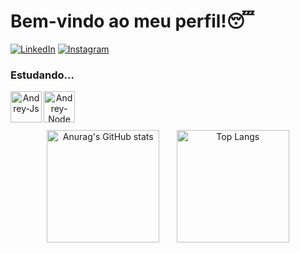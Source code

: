 # Bem-vindo ao meu perfil!😴
<!--Icones pra redes -->
[![LinkedIn](https://img.shields.io/badge/linkedin-%230077B5.svg?style=for-the-badge&logo=linkedin&logoColor=white)](https://www.linkedin.com/in/dreyuuzy-magalhães-431b34365/)
[![Instagram](https://img.shields.io/badge/Instagram-%23E4405F.svg?style=for-the-badge&logo=Instagram&logoColor=white)](https://www.instagram.com/thedreyzee_/)

### Estudando...

<p align="center">
  <!-- Badges das linguagens -->
  <img align="left" alt="Andrey-Js" height="50" width="50" src="https://cdn.jsdelivr.net/gh/devicons/devicon@latest/icons/javascript/javascript-original.svg">
  &nbsp;&nbsp;&nbsp;&nbsp;
  <img align="left" alt="Andrey-Node" height="50" width="50" src="https://cdn.jsdelivr.net/gh/devicons/devicon@latest/icons/nodejs/nodejs-plain-wordmark.svg">
</p>

<p>&nbsp;</p> <!-- cada linha dá um espaço vertical -->

<p align="center">
  <!-- Nota do perfil -->
  <img src="https://github-readme-stats.vercel.app/api?username=Dreyzyy&show_icons=true&theme=midnight-purple&card_width=500" alt="Anurag's GitHub stats" height="180">
  &nbsp;&nbsp;&nbsp;&nbsp;&nbsp;
  <!-- Linguagens mais usadas -->
  <img src="https://github-readme-stats.vercel.app/api/top-langs/?username=Dreyzyy&layout=compact&theme=midnight-purple&card_width=300" alt="Top Langs" height="180">
</p>
